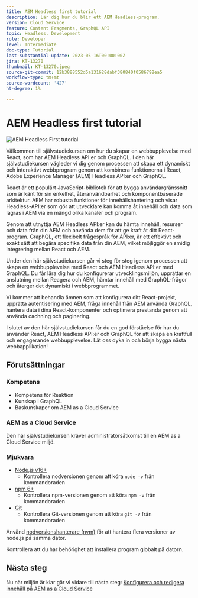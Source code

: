 ```yaml
---
title: AEM Headless first tutorial
description: Lär dig hur du blir ett AEM Headless-program.
version: Cloud Service
feature: Content Fragments, GraphQL API
topic: Headless, Development
role: Developer
level: Intermediate
doc-type: Tutorial
last-substantial-update: 2023-05-16T00:00:00Z
jira: KT-13270
thumbnail: KT-13270.jpeg
source-git-commit: 12b3888552d5a131628dabf380840f0586798ea5
workflow-type: tm+mt
source-wordcount: '427'
ht-degree: 1%

---
```



# AEM Headless first tutorial

![AEM Headless First tutorial](./assets/overview/overview.png)

Välkommen till självstudiekursen om hur du skapar en webbupplevelse med React, som har AEM Headless API:er och GraphQL. I den här självstudiekursen vägleder vi dig genom processen att skapa ett dynamiskt och interaktivt webbprogram genom att kombinera funktionerna i React, Adobe Experience Manager (AEM) Headless API:er och GraphQL.

React är ett populärt JavaScript-bibliotek för att bygga användargränssnitt som är känt för sin enkelhet, återanvändbarhet och komponentbaserade arkitektur. AEM har robusta funktioner för innehållshantering och visar Headless-API:er som gör att utvecklare kan komma åt innehåll och data som lagras i AEM via en mängd olika kanaler och program.

Genom att utnyttja AEM Headless API:er kan du hämta innehåll, resurser och data från din AEM och använda dem för att ge kraft åt ditt React-program. GraphQL, ett flexibelt frågespråk för API:er, är ett effektivt och exakt sätt att begära specifika data från din AEM, vilket möjliggör en smidig integrering mellan React och AEM.

Under den här självstudiekursen går vi steg för steg igenom processen att skapa en webbupplevelse med React och AEM Headless API:er med GraphQL. Du får lära dig hur du konfigurerar utvecklingsmiljön, upprättar en anslutning mellan Reagera och AEM, hämtar innehåll med GraphQL-frågor och återger det dynamiskt i webbprogrammet.

Vi kommer att behandla ämnen som att konfigurera ditt React-projekt, upprätta autentisering med AEM, fråga innehåll från AEM använda GraphQL, hantera data i dina React-komponenter och optimera prestanda genom att använda cachning och paginering.

I slutet av den här självstudiekursen får du en god förståelse för hur du använder React, AEM Headless API:er och GraphQL för att skapa en kraftfull och engagerande webbupplevelse. Låt oss dyka in och börja bygga nästa webbapplikation!

## Förutsättningar

### Kompetens

+ Kompetens för Reaktion
+ Kunskap i GraphQL
+ Baskunskaper om AEM as a Cloud Service

### AEM as a Cloud Service

Den här självstudiekursen kräver administratörsåtkomst till en AEM as a Cloud Service miljö.

### Mjukvara

+ [Node.js v16+](https://nodejs.org/en/)
   + Kontrollera nodversionen genom att köra `node -v` från kommandoraden
+ [npm 6+](https://www.npmjs.com/)
   + Kontrollera npm-versionen genom att köra `npm -v` från kommandoraden
+ [Git](https://git-scm.com/)
   + Kontrollera Git-versionen genom att köra `git -v` från kommandoraden

Använd [nodversionshanterare (nvm)](https://github.com/nvm-sh/nvm) för att hantera flera versioner av node.js på samma dator.

Kontrollera att du har behörighet att installera program globalt på datorn.

## Nästa steg

Nu när miljön är klar går vi vidare till nästa steg: [Konfigurera och redigera innehåll på AEM as a Cloud Service](./1-content-modeling.md)
